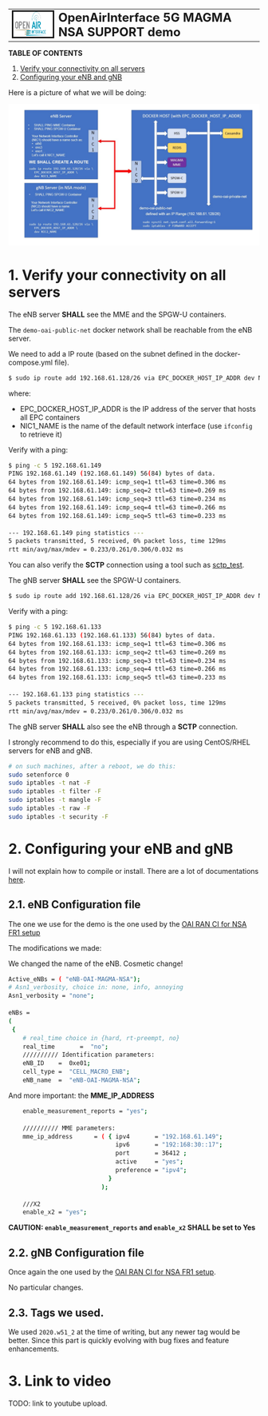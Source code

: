 <table style="border-collapse: collapse; border: none;">
  <tr style="border-collapse: collapse; border: none;">
    <td style="border-collapse: collapse; border: none;">
      <a href="http://www.openairinterface.org/">
         <img src="./images/oai_final_logo.png" alt="" border=3 height=50 width=150>
         </img>
      </a>
    </td>
    <td style="border-collapse: collapse; border: none; vertical-align: center;">
      <b><font size = "5">OpenAirInterface 5G MAGMA NSA SUPPORT demo</font></b>
    </td>
  </tr>
</table>


**TABLE OF CONTENTS**

1.  [Verify your connectivity on all servers](#1-verify-your-connectivity-on-all-servers)
2.  [Configuring your eNB and gNB](#2-configuring-your-enb-and-gnb)

Here is a picture of what we will be doing:

![Block Diagram](./images/OAI-MAGMA-NSA-Demo-Network-configuration.png)


# 1. Verify your connectivity on all servers #

The eNB server **SHALL** see the MME and the SPGW-U containers.

The `demo-oai-public-net` docker network shall be reachable from the eNB server.

We need to add a IP route (based on the subnet defined in the docker-compose.yml file).

```bash
$ sudo ip route add 192.168.61.128/26 via EPC_DOCKER_HOST_IP_ADDR dev NIC1_NAME
```

where:

- EPC_DOCKER_HOST_IP_ADDR is the IP address of the server that hosts all EPC containers
- NIC1_NAME is the name of the default network interface (use `ifconfig` to retrieve it)

Verify with a ping:

```bash
$ ping -c 5 192.168.61.149
PING 192.168.61.149 (192.168.61.149) 56(84) bytes of data.
64 bytes from 192.168.61.149: icmp_seq=1 ttl=63 time=0.306 ms
64 bytes from 192.168.61.149: icmp_seq=2 ttl=63 time=0.269 ms
64 bytes from 192.168.61.149: icmp_seq=3 ttl=63 time=0.234 ms
64 bytes from 192.168.61.149: icmp_seq=4 ttl=63 time=0.266 ms
64 bytes from 192.168.61.149: icmp_seq=5 ttl=63 time=0.233 ms

--- 192.168.61.149 ping statistics ---
5 packets transmitted, 5 received, 0% packet loss, time 129ms
rtt min/avg/max/mdev = 0.233/0.261/0.306/0.032 ms
```

You can also verify the **SCTP** connection using a tool such as [sctp_test](https://manpages.debian.org/testing/lksctp-tools/sctp_test.1.en.html).

The gNB server **SHALL** see the SPGW-U containers.

```bash
$ sudo ip route add 192.168.61.128/26 via EPC_DOCKER_HOST_IP_ADDR dev NIC2_NAME
```

Verify with a ping:

```bash
$ ping -c 5 192.168.61.133
PING 192.168.61.133 (192.168.61.133) 56(84) bytes of data.
64 bytes from 192.168.61.133: icmp_seq=1 ttl=63 time=0.306 ms
64 bytes from 192.168.61.133: icmp_seq=2 ttl=63 time=0.269 ms
64 bytes from 192.168.61.133: icmp_seq=3 ttl=63 time=0.234 ms
64 bytes from 192.168.61.133: icmp_seq=4 ttl=63 time=0.266 ms
64 bytes from 192.168.61.133: icmp_seq=5 ttl=63 time=0.233 ms

--- 192.168.61.133 ping statistics ---
5 packets transmitted, 5 received, 0% packet loss, time 129ms
rtt min/avg/max/mdev = 0.233/0.261/0.306/0.032 ms
```

The gNB server **SHALL** also see the eNB through a **SCTP** connection.

I strongly recommend to do this, especially if you are using CentOS/RHEL servers for eNB and gNB.

```bash
# on such machines, after a reboot, we do this:
sudo setenforce 0
sudo iptables -t nat -F
sudo iptables -t filter -F
sudo iptables -t mangle -F
sudo iptables -t raw -F
sudo iptables -t security -F
```

# 2. Configuring your eNB and gNB #

I will not explain how to compile or install. There are a lot of documentations [here](https://gitlab.eurecom.fr/oai/openairinterface5g/-/tree/develop/doc).

## 2.1. eNB Configuration file ##

The one we use for the demo is the one used by the [OAI RAN CI for NSA FR1 setup](https://gitlab.eurecom.fr/oai/openairinterface5g/-/blob/develop/ci-scripts/conf_files/enb.band7.tm1.fr1.25PRB.usrpb210.conf)

The modifications we made:

We changed the name of the eNB. Cosmetic change!

```bash
Active_eNBs = ( "eNB-OAI-MAGMA-NSA");
# Asn1_verbosity, choice in: none, info, annoying
Asn1_verbosity = "none";

eNBs =
(
 {
    # real_time choice in {hard, rt-preempt, no}
    real_time       =  "no";
    ////////// Identification parameters:
    eNB_ID    =  0xe01;
    cell_type =  "CELL_MACRO_ENB";
    eNB_name  =  "eNB-OAI-MAGMA-NSA";
```

And more important: the **MME_IP_ADDRESS**

```bash
    enable_measurement_reports = "yes";

    ////////// MME parameters:
    mme_ip_address      = ( { ipv4       = "192.168.61.149";
                              ipv6       = "192:168:30::17";
                              port       = 36412 ;
                              active     = "yes";
                              preference = "ipv4";
                            }
                          );

    ///X2
    enable_x2 = "yes";
```

**CAUTION: `enable_measurement_reports` and `enable_x2` SHALL be set to Yes**

## 2.2. gNB Configuration file ##

Once again the one used by the [OAI RAN CI for NSA FR1 setup](https://gitlab.eurecom.fr/oai/openairinterface5g/-/blob/develop/ci-scripts/conf_files/gnb.band78.tm1.fr1.106PRB.usrpb210.conf).

No particular changes.

## 2.3. Tags we used. ##

We used `2020.w51_2` at the time of writing, but any newer tag would be better. Since this part is quickly evolving with bug fixes and feature enhancements.

# 3. Link to video #

TODO: link to youtube upload.
